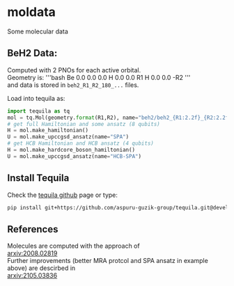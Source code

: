# moldata
Some molecular data

## BeH2 Data:
Computed with 2 PNOs for each active orbital.  
Geometry is:
'''bash
Be 0.0 0.0 0.0
H  0.0 0.0  R1
H  0.0 0.0 -R2
'''  
and data is stored in `beh2_R1_R2_180_...` files.

Load into tequila as:
```python
import tequila as tq
mol = tq.Mol(geometry.format(R1,R2), name="beh2/beh2_{R1:2.2f}_{R2:2.2f}/beh2_{R1:2.2f}_{R2:2.2f}".format(R1,R2), n_pno=None)
# get full Hamiltonian and some ansatz (8 qubits)
H = mol.make_hamiltonian()
U = mol.make_upccgsd_ansatz(name="SPA")
# get HCB Hamiltonian and HCB ansatz (4 qubits)
H = mol.make_hardcore_boson_hamiltonian()
U = mol.make_upccgsd_ansatz(name="HCB-SPA")
```

## Install Tequila
Check the [tequila github](https://github.com/aspuru-guzik-group/tequila) page or type:
```bash
pip install git+https://github.com/aspuru-guzik-group/tequila.git@devel
```

## References
Molecules are computed with the approach of  
[arxiv:2008.02819](https://arxiv.org/abs/2008.02819)  
Further improvements (better MRA protcol and SPA ansatz in example above) are descirbed in  
[arxiv:2105.03836](https://arxiv.org/abs/2105.03836)
